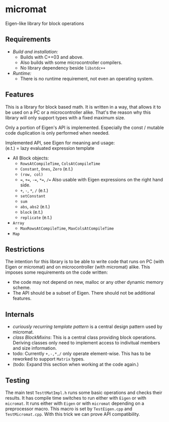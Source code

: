 # micromat

Eigen-like library for block operations

## Requirements

- _Build and installation:_
    - Builds with C++03 and above.
    - Also builds with some microcontroller compilers.
    - No library dependency beside `libstdc++`
- _Runtime:_
    - There is no runtime requirement, not even an operating system.

## Features

This is a library for block based math.
It is written in a way, that allows it to be used on a PC or a microcontroller alike.
That's the reason why this library will only support types with a fixed maximum size.

Only a portion of Eigen's API is implemented.
Especially the const / mutable code duplication is only performed when needed.

Implemented API, see Eigen for meaning and usage:  
(e.t.) = lazy evaluated expression template

  * All Block objects:
    - `RowsAtCompileTime`, `ColsAtCompileTime`
    - `Constant`, `Ones`, `Zero` (e.t.)
    - `(row, col)`
    - `=`, `+=`, `-=`, `*=`, `/=` Also usable with Eigen expressions on the
    right hand side.
    - `+`, `-`, `*`, `/` (e.t.)
    - `setConstant`
    - `sum`
    - `abs`, `abs2` (e.t.)
    - `block` (e.t.)
    - `replicate` (e.t.)
  * `Array`
    - `MaxRowsAtCompileTime`, `MaxColsAtCompileTime`
  * `Map`

## Restrictions

The intention for this library is to be able to write code that runs on PC (with Eigen or micromat) and on microcontroller (with micromat) alike.
This imposes some requirements on the code written:

* the code may not depend on new, malloc or any other dynamic memory scheme.
* The API should be a subset of Eigen. There should not be additional features.

## Internals

* _curiously recurring template pattern_
  is a central design pattern used by micromat.
* _class BlockMixins_:
  This is a central class providing block operations.
  Deriving classes only need to implement access to indivitual members and size information.
* todo: Currently `+,-,*,/` only operate element-wise.
  This has to be reworked to support `Matrix` types.
* (todo: Expand this section when working at the code again.)

## Testing

The main test `TesttMatImpl.h` runs some basic operations and checks their results.
It has compile time switches to run either with `Eigen` or with `micromat`.
It runs either with `Eigen` or with `micromat` depending on a preprocessor macro.
This macro is set by `TestEigen.cpp` and `TestMicromat.cpp`.
With this trick we can prove API compatibility.
